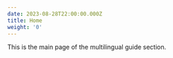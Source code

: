 ```yaml
---
date: 2023-08-28T22:00:00.000Z
title: Home
weight: '0'
---
```


This is the main page of the multilingual guide section.
